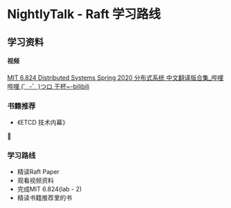 # NightlyTalk - Raft 学习路线

## 学习资料
#### 视频
[MIT 6.824 Distributed Systems Spring 2020 分布式系统 中文翻译版合集_哔哩哔哩 (゜-゜)つロ 干杯~-bilibili](https://www.bilibili.com/video/BV1x7411M7Sf)

### 书籍推荐
- 《ETCD 技术内幕》


### 学习路线
- 精读Raft Paper
- 观看视频资料
- 完成MIT 6.824(lab - 2)
- 精读书籍推荐里的书


